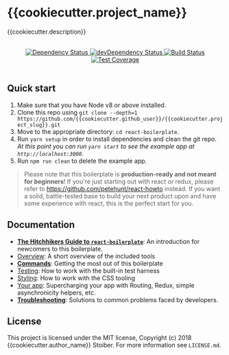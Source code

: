 # {{cookiecutter.project_name}}

{{cookiecutter.description}}

<br />

<div align="center">
  <!-- Dependency Status -->
  <a href="https://david-dm.org/{{cookiecutter.github_user}}/{{cookiecutter.project_slug}}">
    <img src="https://david-dm.org/{{cookiecutter.github_user}}/{{cookiecutter.project_slug}}.svg" alt="Dependency Status" />
  </a>
  <!-- devDependency Status -->
  <a href="https://david-dm.org/{{cookiecutter.github_user}}/{{cookiecutter.project_slug}}#info=devDependencies">
    <img src="https://david-dm.org/{{cookiecutter.github_user}}/{{cookiecutter.project_slug}}/dev-status.svg" alt="devDependency Status" />
  </a>
  <!-- Build Status -->
  <a href="https://travis-ci.org/{{cookiecutter.github_user}}/{{cookiecutter.project_slug}}">
    <img src="https://travis-ci.org/{{cookiecutter.github_user}}/{{cookiecutter.project_slug}}.svg" alt="Build Status" />
  </a>
  <!-- Test Coverage -->
  <a href="https://coveralls.io/r/{{cookiecutter.github_user}}/{{cookiecutter.project_slug}}">
    <img src="https://coveralls.io/repos/github/{{cookiecutter.github_user}}/{{cookiecutter.project_slug}}/badge.svg" alt="Test Coverage" />
  </a>
</div>

<br />

## Quick start

1.  Make sure that you have Node v8 or above installed.
2.  Clone this repo using `git clone --depth=1 https://github.com/{{cookiecutter.github_user}}/{{cookiecutter.project_slug}}.git`
3.  Move to the appropriate directory: `cd react-boilerplate`.<br />
4.  Run `yarn setup` in order to install dependencies and clean the git repo.<br />
    _At this point you can run `yarn start` to see the example app at `http://localhost:3000`._
5.  Run `npm run clean` to delete the example app.

> Please note that this boilerplate is **production-ready and not meant for beginners**! If you're just starting out with react or redux, please refer to https://github.com/petehunt/react-howto instead. If you want a solid, battle-tested base to build your next product upon and have some experience with react, this is the perfect start for you.

## Documentation

- [**The Hitchhikers Guide to `react-boilerplate`**](docs/general/introduction.md): An introduction for newcomers to this boilerplate.
- [Overview](docs/general): A short overview of the included tools
- [**Commands**](docs/general/commands.md): Getting the most out of this boilerplate
- [Testing](docs/testing): How to work with the built-in test harness
- [Styling](docs/css): How to work with the CSS tooling
- [Your app](docs/js): Supercharging your app with Routing, Redux, simple
  asynchronicity helpers, etc.
- [**Troubleshooting**](docs/general/gotchas.md): Solutions to common problems faced by developers.

## License

This project is licensed under the MIT license, Copyright (c) 2018 {{cookiecutter.author_name}}
Stoiber. For more information see `LICENSE.md`.
